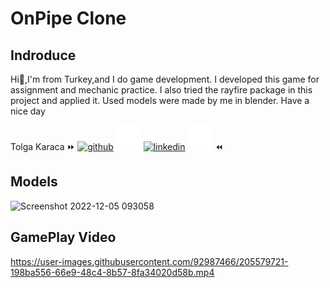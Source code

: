# OnPipe Clone


## Indroduce
Hi👊,I'm from Turkey,and I do game development.
I developed this game for assignment and mechanic practice. I also tried the rayfire package in this project and applied it. Used models were made by me in blender. Have a nice day

Tolga Karaca ⏩ [<img src='https://cdn.jsdelivr.net/npm/simple-icons@3.0.1/icons/github.svg' alt='github' height='40' color='#bd2c00'>](https://github.com/tolgakrc)  [<img src='https://raw.githubusercontent.com/McGelerin/Colors_Runners_Clone/main/Game_Pic/Github.png' alt='github' height='40' color='#bd2c00'>](https://github.com/tolgakrc) [<img src='https://cdn.jsdelivr.net/npm/simple-icons@3.0.1/icons/linkedin.svg' alt='linkedin' height='40'>](https://www.linkedin.com/in/tolga-karaca-7a5baa110//) [<img src='https://raw.githubusercontent.com/McGelerin/Colors_Runners_Clone/main/Game_Pic/LinkedIn.png' alt='linkedin' height='40'>](https://www.linkedin.com/in/tolga-karaca-7a5baa110//) ⏪

## Models

![Screenshot 2022-12-05 093058](https://user-images.githubusercontent.com/92987466/205577167-58488fdd-1fe3-4bb3-8d1e-52053f427d2b.png)


## GamePlay Video



https://user-images.githubusercontent.com/92987466/205579721-198ba556-66e9-48c4-8b57-8fa34020d58b.mp4

